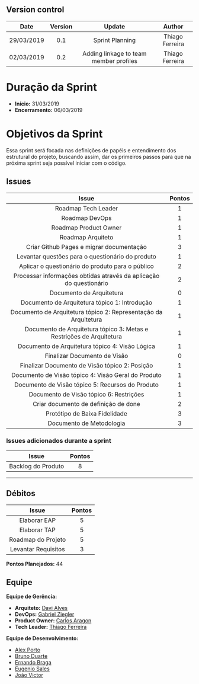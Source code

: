 ## Version control

|Date|Version|Update|Author|
|:--:|:----:|:-------:|:---:|
|29/03/2019|0.1|Sprint Planning|Thiago Ferreira|
|02/03/2019|0.2|Adding linkage to team member profiles|Thiago Ferreira|

# Duração da Sprint

* <b>Início:</b> 31/03/2019
* <b>Encerramento:</b> 06/03/2019

# Objetivos da Sprint
Essa sprint será focada nas definições de papéis e entendimento dos estrutural do projeto, buscando assim, dar os primeiros passos para que na próxima sprint seja possível iniciar com o código.

## Issues

|Issue|Pontos|
|:--:|:-------:|
|Roadmap Tech Leader|1|
|Roadmap DevOps|1|
|Roadmap Product Owner|1|
|Roadmap Arquiteto|1|
|Criar Github Pages e migrar documentação|3|
|Levantar questões para o questionário do produto|1|
|Aplicar o questionário do produto para o público|2|
|Processar informações obtidas através da aplicação do questionário|2|
|Documento de Arquitetura|0|
|Documento de Arquitetura tópico 1: Introdução|1|
|Documento de Arquitetura tópico 2: Representação da Arquitetura|1|
|Documento de Arquitetura tópico 3: Metas e Restrições de Arquitetura|1|
|Documento de Arquitetura tópico 4: Visão Lógica|1|
|Finalizar Documento de Visão|0|
|Finalizar Documento de Visão tópico 2: Posição |1|
|Documento de Visão tópico 4: Visão Geral do Produto |1|
|Documento de Visão tópico 5: Recursos do Produto|1|
|Documento de Visão tópico 6: Restrições|1|
|Criar documento de definição de done|2|
|Protótipo de Baixa Fidelidade|3|
|Documento de Metodologia|3|

### Issues adicionados durante a sprint
|Issue|Pontos|
|:--:|:-------:|
|Backlog do Produto|8|
___

## Débitos
|Issue|Pontos|
|:--:|:-------:|
|Elaborar EAP|5|
|Elaborar TAP|5|
|Roadmap do Projeto|5|
|Levantar Requisitos|3|


**Pontos Planejados:** 44

## Equipe
**Equipe de Gerência:**
* **Arquiteto:** [Davi Alves](https://github.com/davialvb)  
* **DevOps:** [Gabriel Ziegler](https://github.com/gabrielziegler3) <br>
* **Product Owner:** [Carlos Aragon](https://github.com/carlosaragon) <br>
* **Tech Leader:** [Thiago Ferreira](https://github.com/thiagoiferreira)

**Equipe de Desenvolvimento:** 
- [Alex Porto](https://github.com/alexportof)
- [Bruno Duarte](https://github.com/Mexazonic)
- [Ernando Braga](https://github.com/ZarathosDeath)
- [Eugenio Sales](https://github.com/Eugeniosales)
- [João Victor](https://github.com/joao15victor08)